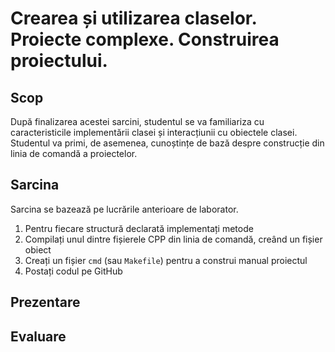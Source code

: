 # Crearea și utilizarea claselor. Proiecte complexe. Construirea proiectului.

## Scop

După finalizarea acestei sarcini, studentul se va familiariza cu caracteristicile implementării clasei și interacțiunii cu obiectele clasei. Studentul va primi, de asemenea, cunoștințe de bază despre construcție din linia de comandă a proiectelor.

## Sarcina

Sarcina se bazează pe lucrările anterioare de laborator.

1. Pentru fiecare structură declarată implementați metode
2. Compilați unul dintre fișierele CPP din linia de comandă, creând un fișier obiect
3. Creați un fișier `cmd` (sau `Makefile`) pentru a construi manual proiectul
4. Postați codul pe GitHub

## Prezentare

## Evaluare
